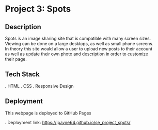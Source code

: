 # Project 3: Spots

## Description
Spots is an image sharing site that is compatible with many screen sizes. Viewing can be done on a large desktops, as well as small phone screens. In theory this site would allow a user to upload new posts to their account as well as update their own photo and description in order to customize their page. 

## Tech Stack
. HTML
. CSS
. Responsive Design

## Deployment
This webpage is deployed to GitHub Pages

. Deployment link: https://jpayne64.github.io/se_project_spots/

